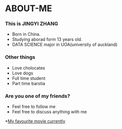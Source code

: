 # ABOUT-ME
### This is JINGYI ZHANG ###

* Born in China.
* Studying aborad form 13 years old.
* DATA SCIENCE major in UOA(university of auckland)

### Other things ###
* Love cholocates
* Love dogs
* Full time student
* Part time barstia

### Are you one of my friends? ###

* Feel free to follow me
* Feel free to discuss anything with me

*[My favourite movie currently](https://en.wikipedia.org/wiki/Spy_%C3%97_Family_Code:_White)
